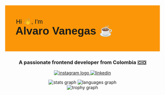 ![Header](https://github.com/ajvanegasv/ajvanegasv/blob/main/header.png)
<h3 align="center">A passionate frontend developer from Colombia 🇨🇴</h3>
<p align="center">
<a href="https://ajvanegasv.dev/" target="_blank">
    <img src="https://img.shields.io/badge/my_portfolio-000?style=for-the-badge&logo=ko-fi&logoColor=white" height="35" alt="instagram logo"  />
  </a>
  <a href="https://www.instagram.com/ajvanegasv/" target="_blank">
    <img src="https://img.shields.io/static/v1?message=linkedin&label=&color=0E76A8&logoColor=white&labelColor=&style=for-the-badge" height="35" alt="linkedin"  />
  </a>
</p>
<div align="center">
  <img src="https://github-readme-stats.vercel.app/api?username=ajvanegasv&hide_title=true&hide_rank=true&show_icons=true&include_all_commits=true&count_private=true&disable_animations=false&theme=default&locale=en&hide_border=false&order=1" height="150" alt="stats graph"  />
  <img src="https://github-readme-stats.vercel.app/api/top-langs?username=ajvanegasv&locale=en&hide_title=false&layout=compact&card_width=320&langs_count=6&theme=default&hide_border=false&order=2" height="150" alt="languages graph"  />
</div>
<div align="center">
  <img src="https://github-profile-trophy.vercel.app?username=ajvanegasv&theme=dracula&column=-1&row=1&margin-w=8&margin-h=8&no-bg=false&no-frame=false&order=4" height="150" alt="trophy graph"  />
</div>
